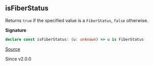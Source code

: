 ## isFiberStatus

Returns `true` if the specified value is a `FiberStatus`, `false` otherwise.

**Signature**

```ts
declare const isFiberStatus: (u: unknown) => u is FiberStatus
```

[Source](https://github.com/Effect-TS/effect/tree/main/packages/effect/src/FiberStatus.ts#L82)

Since v2.0.0